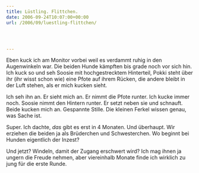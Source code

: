 ```yaml
---
title: Lüstling. Flittchen.
date: 2006-09-24T10:07:00+00:00
url: /2006/09/luestling-flittchen/




---
```

Eben kuck ich am Monitor vorbei weil es verdammt ruhig in den Augenwinkeln war. Die beiden Hunde kämpften bis grade noch vor sich hin. Ich kuck so und seh Soosie mit hochgestrecktem Hinterteil, Pokki steht über ihr (ihr wisst schon wie) eine Pfote auf ihrem Rücken, die andere bleibt in der Luft stehen, als er mich kucken sieht.

Ich seh ihn an. Er sieht mich an. Er nimmt die Pfote runter. Ich kucke immer noch. Soosie nimmt den Hintern runter. Er setzt neben sie und schnauft. Beide kucken mich an. Gespannte Stille. Die kleinen Ferkel wissen genau, was Sache ist.

Super. Ich dachte, _das_ gibt es erst in 4 Monaten. Und überhaupt. Wir erziehen die beiden ja als Brüderchen und Schwesterchen. Wo beginnt bei Hunden eigentlich der Inzest?

Und jetzt? Windeln, damit der Zugang erschwert wird? Ich mag ihnen ja ungern die Freude nehmen, aber viereinhalb Monate finde ich wirklich zu jung für die erste Runde.

